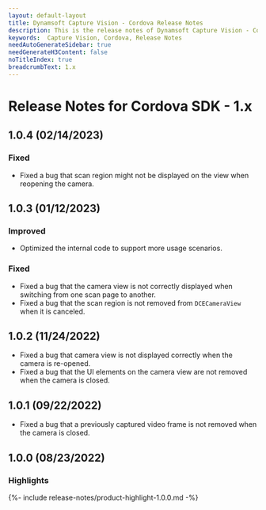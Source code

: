 ```yaml
---
layout: default-layout
title: Dynamsoft Capture Vision - Cordova Release Notes
description: This is the release notes of Dynamsoft Capture Vision - Cordova Edition.
keywords:  Capture Vision, Cordova, Release Notes
needAutoGenerateSidebar: true
needGenerateH3Content: false
noTitleIndex: true
breadcrumbText: 1.x
---
```


# Release Notes for Cordova SDK - 1.x

## 1.0.4 (02/14/2023)

### Fixed

- Fixed a bug that scan region might not be displayed on the view when reopening the camera.

## 1.0.3 (01/12/2023)

### Improved

- Optimized the internal code to support more usage scenarios.

### Fixed

- Fixed a bug that the camera view is not correctly displayed when switching from one scan page to another.
- Fixed a bug that the scan region is not removed from `DCECameraView` when it is canceled.

## 1.0.2 (11/24/2022)

- Fixed a bug that camera view is not displayed correctly when the camera is re-opened.
- Fixed a bug that the UI elements on the camera view are not removed when the camera is closed.

## 1.0.1 (09/22/2022)

- Fixed a bug that a previously captured video frame is not removed when the camera is closed.

## 1.0.0 (08/23/2022)

### Highlights

{%- include release-notes/product-highlight-1.0.0.md -%}
